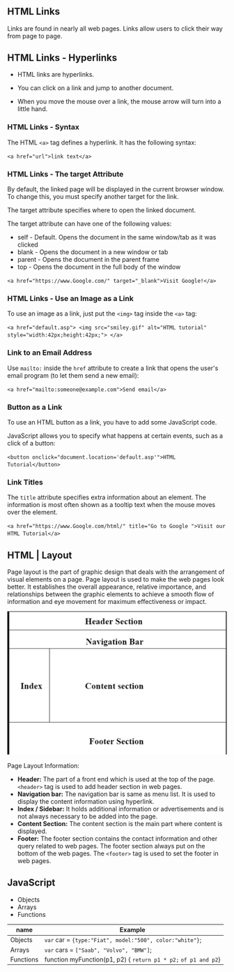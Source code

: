 #

## HTML Links

Links are found in nearly all web pages. Links allow users to click their way from page to page.

## HTML Links - Hyperlinks

- HTML links are hyperlinks.

- You can click on a link and jump to another document.

- When you move the mouse over a link, the mouse arrow will turn into a little hand.

### HTML Links - Syntax

The HTML `<a>` tag defines a hyperlink. It has the following syntax:

`<a href="url">link text</a>`

### HTML Links - The target Attribute

By default, the linked page will be displayed in the current browser window. To change this, you must specify another target for the link.

The target attribute specifies where to open the linked document.

The target attribute can have one of the following values:

- self - Default. Opens the document in the same window/tab as it was clicked
- blank - Opens the document in a new window or tab
- parent - Opens the document in the parent frame
- top - Opens the document in the full body of the window

 `<a href="https://www.Google.com/" target="_blank">Visit Google!</a>`

### HTML Links - Use an Image as a Link

To use an image as a link, just put the `<img>` tag inside the `<a>` tag:

``<a href="default.asp">
<img src="smiley.gif" alt="HTML tutorial" style="width:42px;height:42px;">
</a>``

### Link to an Email Address

Use `mailto:` inside the `href` attribute to create a link that opens the user's email program (to let them send a new email):

`<a href="mailto:someone@example.com">Send email</a>`

### Button as a Link

To use an HTML button as a link, you have to add some JavaScript code.

JavaScript allows you to specify what happens at certain events, such as a click of a button:

 ``<button onclick="document.location='default.asp'">HTML Tutorial</button>``

### Link Titles

The `title` attribute specifies extra information about an element. The information is most often shown as a tooltip text when the mouse moves over the element.

``<a href="https://www.Google.com/html/" title="Go to Google ">Visit our HTML Tutorial</a>``

## HTML | Layout

Page layout is the part of graphic design that deals with the arrangement of visual elements on a page. Page layout is used to make the web pages look better. It establishes the overall appearance, relative importance, and relationships between the graphic elements to achieve a smooth flow of information and eye movement for maximum effectiveness or impact.

![layout](img/layout.png)

Page Layout Information:

- **Header:** The part of a front end which is used at the top of the page.`<header>` tag is used to add header section in web pages.
- **Navigation bar:** The navigation bar is same as menu list. It is used to display the content information using hyperlink.
- **Index / Sidebar:** It holds additional information or advertisements and is not always necessary to be added into the page.
- **Content Section:** The content section is the main part where content is displayed.
- **Footer:** The footer section contains the contact information and other query related to web pages. The footer section always put on the bottom of the web pages. The `<footer>` tag is used to set the footer in web pages.

## JavaScript

- Objects
- Arrays
- Functions

name  | Example
----- |--------
Objects|`var` car = `{type:"Fiat", model:"500", color:"white"}`;
Arrays|`var` cars = `["Saab", "Volvo", "BMW"]`;
Functions |function myFunction(p1, p2) { `return p1 * p2;`   `of p1 and p2`}
